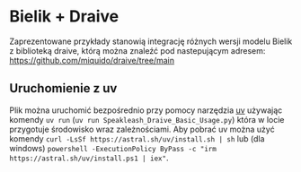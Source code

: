 # Bielik + Draive
Zaprezentowane przykłady stanowią integrację różnych wersji modelu Bielik z biblioteką draive, którą można znaleźć pod nastepującym adresem:<br>
https://github.com/miquido/draive/tree/main

## Uruchomienie z uv

Plik można uruchomić bezpośrednio przy pomocy narzędzia [uv](https://github.com/astral-sh/uv) używając komendy `uv run` (`uv run Speakleash_Draive_Basic_Usage.py`) która w locie przygotuje środowisko wraz zależnościami. Aby pobrać uv można użyć komendy `curl -LsSf https://astral.sh/uv/install.sh | sh` lub (dla windows) `powershell -ExecutionPolicy ByPass -c "irm https://astral.sh/uv/install.ps1 | iex"`.
